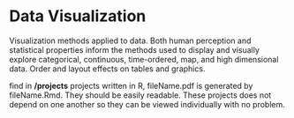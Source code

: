 # Data Visualization

Visualization methods applied to data. Both human perception and statistical properties inform the methods used to display and visually explore categorical, continuous, time-ordered, map, and high dimensional data. Order and layout effects on tables and graphics.

find in **/projects** projects written in R, fileName.pdf is generated by fileName.Rmd. They should be easily readable. These projects does not depend on one another so they can be viewed individually with no problem.

